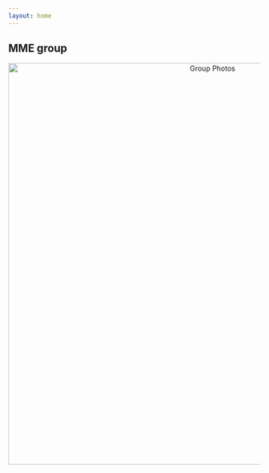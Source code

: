 ```yaml
---
layout: home
---
```

## MME group
<a data-flickr-embed="true" href="https://www.flickr.com/photos/190485044@N08/albums/72157716183483273" align="center" title="Group Photos"><img src="https://live.staticflickr.com/65535/53059449668_03bb9e8a5c_z.jpg" width="800" alt="Group Photos"/></a><script async src="//embedr.flickr.com/assets/client-code.js" charset="utf-8"></script>
